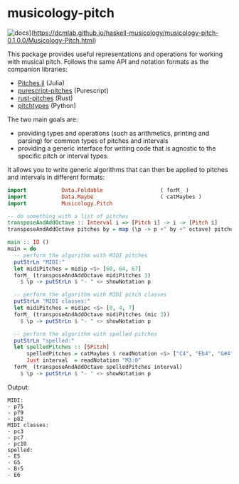 # musicology-pitch

![docs](https://img.shields.io/badge/docs-dev-blue.svg)](https://dcmlab.github.io/haskell-musicology/musicology-pitch-0.1.0.0/Musicology-Pitch.html)

This package provides useful representations and operations for working with musical pitch.
Follows the same API and notation formats as the companion libraries:
- [Pitches.jl](https://github.com/DCMLab/Pitches.jl/) (Julia)
- [purescript-pitches](https://github.com/DCMLab/purescript-pitches) (Purescript)
- [rust-pitches](https://github.com/DCMLab/rust-pitches) (Rust)
- [pitchtypes](https://github.com/DCMLab/pitchtypes) (Python)


The two main goals are:

- providing types and operations (such as arithmetics, printing and parsing) for common types of pitches and intervals
- providing a generic interface for writing code that is agnostic to the specific pitch or interval types.

It allows you to write generic algorithms that can then be applied to pitches and intervals in different formats:

```haskell
import           Data.Foldable                  ( forM_ )
import           Data.Maybe                     ( catMaybes )
import           Musicology.Pitch

-- do something with a list of pitches
transposeAndAddOctave :: Interval i => [Pitch i] -> i -> [Pitch i]
transposeAndAddOctave pitches by = map (\p -> p +^ by +^ octave) pitches

main :: IO ()
main = do
  -- perform the algorithm with MIDI pitches
  putStrLn "MIDI:"
  let midiPitches = midip <$> [60, 64, 67]
  forM_ (transposeAndAddOctave midiPitches 3)
    $ \p -> putStrLn $ "- " <> showNotation p

  -- perform the algorithm with MIDI pitch classes
  putStrLn "MIDI classes:"
  let midiPitches = midipc <$> [0, 4, 7]
  forM_ (transposeAndAddOctave midiPitches (mic 3))
    $ \p -> putStrLn $ "- " <> showNotation p

  -- perform the algorithm with spelled pitches
  putStrLn "spelled:"
  let spelledPitches :: [SPitch]
      spelledPitches = catMaybes $ readNotation <$> ["C4", "Eb4", "G#4", "C5"]
      Just interval  = readNotation "M3:0"
  forM_ (transposeAndAddOctave spelledPitches interval)
    $ \p -> putStrLn $ "- " <> showNotation p
```

Output:

```
MIDI:
- p75
- p79
- p82
MIDI classes:
- pc3
- pc7
- pc10
spelled:
- E5
- G5
- B♯5
- E6
```
